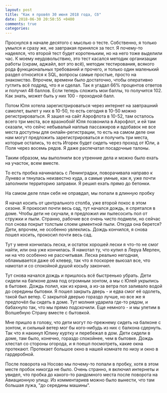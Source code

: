 ```yaml
---
layout: post
title: "Как я провёл 30 июня 2018 года, Сб"
date: 2018-06-30 20:50:55 +0400
comments: true
categories: 
---
```

Проснулся в начале десятого с мыслью о тесте. Собственно, я только умылся и сразу же, не завтракая принялся за тест. Я почему-то надеялся, что второй тест будет коротеньким, но на него тоже выделили час. К моему неудовольствию, это тест касался методик организации работы (скрам, аджайл, вот это всё), методик тестирования, всякого рода функциональных требований и прочего, и только один маленький раздел относится к SQL, вопросы самые простые, просто на знакомство. Впрочем, времени было достаточно, чтобы оперативно гуглить всё подряд, что я и сделал. Так я угадал 66% процентов ответов и получил 48 баллов. Если теперь сложить мои баллы, то получится 102. Как знать, может быть у них 100 - проходной балл.

Потом Юля хотела зарегистрироваться через интернет на завтрашний самолет, вылет у них в 10-50, то есть сегодня в 10-50 можно регистрироваться. Я зашел на сайт Аэрофлота в 10-52, там осталось всего три места, все вразнобой! Юля позвонила в Аэрофлот, и ей там сказали, что сейчс небывалый наплыв пассажиров и вдобавок не все места доступны для онлайн-регистрации, то есть на самом деле они нам могут предложить зарегистрироваться и получить три места, которые остались, то есть Игорек будет сидеть через проход от Юли, а Поля через восемь рядов. Я даже распечатал посадочные талоны.

Таким образом, мы выполнили все утренние дела и можно было ехать на участок, всем вместе.

То есть пробка начиналась с Ленинградки, поворачивала направо к Лунево и тянулась неизвестно куда, а самые умные, как я, уже почти заполнили территорию заправки. Я решил ехать прямо до бетонки.

На самом деле план себя не оправдал, мы попали в длинную пробку


Я начал косить от центрального столба, уже второй покос в этом сезоне. Я прокосил почти весь сад, тут начался дождь, я спрятался в доме. Чтобы дети не скучали, я предложил им пылесосить пол от стружки и пыли. Странно, рабочие все очень чисто подмели, но сейчас пол снова покрыт толстым слоем цементной пыли. Откуда она берется? Дети, впрочем, не особенно увлеклись. Дождь кончился, я снова пошел косить, прокосил почти весь сад. 

Тут у меня кончилась леска, и остаток хорошей лески я что-то не смог найти, или она уже кончилась. Я намотал ту, что купил в Леруа Мерлен, ни на что особенно не рассчитывая. Леска реально негодная, обламывается даже об клевер, так что я поскорее выюзал все, что намотал и со спокойной душой косьбу закончил.

Тут снова начался дождь и пришлось всё быстренько убрать. Дети сидели на балконе дома под огромным зонтом, а мы с Юлей укрылись в бытовке. Дождь полил, как из крана, а из-за ветра пол заливало водой до середины бытовки. Я пошел закрыть дверь - и едва смог её одолеть, такой был ветер. С закрытой дверью гораздо лучше, но все же я предпочёл бы сидеть в доме. Тут молния ударила где-то рядом, и бабахнуло так, что мы прямо подскочили. Еще немного - и мы улетим в Волшебную Страну вместе с бытовкой.

Мне пришло в голову, что дети могут по-прежнему сидеть на балконе с зонтом, и сильный ветер мог бы кого-нибудь из них с балкона сдернуть. Так что я накинул Юлину куртку и перебежал в дом. Дети сидели в доме, там было, конечно, гораздо спокойнее, чем в бытовке. Дождь хлестал со стороны огорода, и я поешл посмотреть, какие окна протекают. Протекает большое окно в нашей комнате по низу и окно в гардеробной.

После поворота на Носово мы почему-то попали в пробку, хотя в этом месте пробок никогда не было. Очень странно, я включил интернеты и увидел, что пробка до какого-то рандомного места после поворота на Авиационную улицу. Из комментариев можно было вынести, что там большая лужа, "до середины машины".